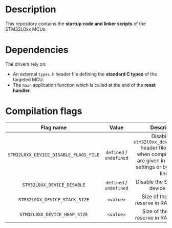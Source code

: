 # Description

This repository contains the **startup code and linker scripts** of the STM32L0xx MCUs.

# Dependencies

The drivers rely on:

* An external `types.h` header file defining the **standard C types** of the targeted MCU.
* The `main` application function which is called at the end of the **reset handler**.

# Compilation flags

| **Flag name** | **Value** | **Description** |
|:---:|:---:|:---:|
| `STM32L0XX_DEVICE_DISABLE_FLAGS_FILE` | `defined` / `undefined` | Disable the `stm32l0xx_device_flags.h` header file inclusion when compilation flags are given in the project settings or by command line. |
| `STM32L0XX_DEVICE_DISABLE` | `defined` / `undefined` | Disable the STM32L0xx device code. |
| `STM32L0XX_DEVICE_STACK_SIZE` | `<value>` | Size of the stack to reserve in RAM memory. |
| `STM32L0XX_DEVICE_HEAP_SIZE` | `<value>` | Size of the heap to reserve in RAM memory. |
